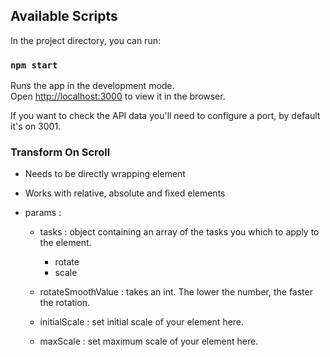 ## Available Scripts

In the project directory, you can run:

### `npm start`

Runs the app in the development mode.<br>
Open [http://localhost:3000](http://localhost:3000) to view it in the browser.

If you want to check the API data you'll need to configure a port, by default it's on 3001.

### Transform On Scroll

  - Needs to be directly wrapping element
  
  - Works with relative, absolute and fixed elements
  
  - params :

      - tasks : object containing an array of the tasks you which to apply to the element.
          - rotate
          - scale
      
      - rotateSmoothValue : takes an int. The lower the number, the faster the rotation.
      
      - initialScale : set initial scale of your element here.
      - maxScale : set maximum scale of your element here.

